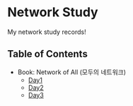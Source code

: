 # Network Study
My network study records!

## Table of Contents
- Book: Network of All (모두의 네트워크)
    - [Day1](https://github.com/eunyooung/network-study/blob/main/network-of-all/day01.md)
    - [Day2](https://github.com/eunyooung/network-study/blob/main/network-of-all/day02.md)
    - [Day3](https://github.com/eunyooung/network-study/blob/main/network-of-all/day03.md)
